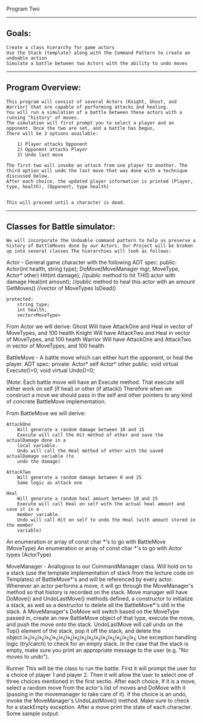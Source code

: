 Program Two

-------------------------------------------------------------------------------------------
Goals:
-------------------------------------------------------------------------------------------

	Create a class hierarchy for game actors
	Use the Stack (template) along with the Command Pattern to create an undoable action
	Simulate a battle between two Actors with the ability to undo moves

-------------------------------------------------------------------------------------------
Program Overview:
-------------------------------------------------------------------------------------------

	This program will consist of several Actors (Knight, Ghost, and Warrior) that are capable of performing attacks and healing. 
	You will run a simulation of a battle between these actors with a running "history" of moves. 
	The simulation will first prompt you to select a player and an opponent. Once the two are set, and a battle has begun,
	There will be 3 options available: 

		1) Player attacks Opponent
		2) Opponent attacks Player
		3) Undo last move

	The first two will invoke an attack from one player to another. The third option will undo the last move that was done with a technique discussed below. 
	After each choice, the updated player information is printed (Player, type, health), (Opponent, type health)
	

	This will proceed until a character is dead. 

-------------------------------------------------------------------------------------------
Classes for Battle simulator:
-------------------------------------------------------------------------------------------
	We will incorporate the Undoable command pattern to help us preserve a history of BattleMoves done by our Actors. Our Project will be broken up into several classes The hierarchies will look as follows:

Actor - General game character with the following ADT spec:
	public:
		Actor(int health, string type); 
		DoMove(MoveManager mgr, MoveType, Actor* other)
		Hit(int damage);	//public method to hit THIS actor with damage
		Heal(int amount);	//public method to heal this actor with an amount
		GetMoves()	//vector of MoveTypes
		IsDead()

	protected:
		string type;
		int health;
		vector<MoveType> 

From Actor we will derive:
	Ghost
		Will have AttackOne and Heal in vector of MoveTypes, and 100 health
	Knight
		Will have AttackTwo and Heal in vector of MoveTypes, and 100 health
	Warrior
		Will have AttackOne and AttackTwo in vector of MoveTypes, and 100 health
		

BattleMove - A battle move which can either hurt the opponent, or heal the player. ADT spec:
	private:
		Actor* self
		Actor* other
	public:	
		void virtual Execute()=0;
		void virtual Undo()=0;

(Note: Each battle move will have an Execute method. That execute will either work on self (if heal) or other (if attack)) Therefore when we construct a move
we should pass in the self and other pointers to any kind of concrete BattleMove implementation.
	
From BattleMove we will derive:

	AttackOne
		Will generate a random damage between 10 and 15
		Execute will call the Hit method of other and save the actualDamage done in a 			
		local variable. 
		Undo will call the Heal method of other with the saved actualDamage variable (to 		
		undo the damage)

	AttackTwo
		Will generate a random damage between 0 and 25
		Same logic as attack one
	
	Heal
		Will generate a random heal amount between 10 and 15
		Execute will call Heal on self with the actual heal amount and save it in a 			
		member variable.
		Undo will call Hit on self to undo the Heal (with amount stored in the member 			
		variable)	

An enumeration or array of const char *'s to go with BattleMove (MoveType)
An enumeration or array of const char *'s to go with Actor types (ActorType)

MoveManager - Analogous to our CommandManager class. Will hold on to a stack (use the template implementation of stack from the lecture code on Templates) of BattleMove*'s and will be referenced by every actor. Whenever an actor performs a move, it will go through the MoveManager's method so that history is recorded on the stack. 
Move manager will have DoMove() and UndoLastMove() methods defined, a constructor to initialize a stack, as well as a destructor to delete all the BattleMove*'s still in the stack. A MoveManager's DoMove will switch based on the MoveType passed in, create an new BattleMove object of that type, execute the move, and push the move onto the stack. UndoLastMove will call undo on the Top() element of the stack, pop it off the stack, and delete the object.ï»¿ï»¿ï»¿ï»¿ï»¿ï»¿ï»¿ï»¿ï»¿ï»¿ï»¿ï»¿ï»¿ï»¿ï»¿ï»¿ Use exception handling logic (try/catch) to check for an empty stack. In the case that the stack is empty, make sure you print an appropriate message to the user (e.g. "No moves to undo"). 

Runner
	This will be the class to run the battle. First it will prompt the user for a choice of player 1 and player 2. Then it will allow the user to select one of three choices mentioned in the first sectio. After each choice, If it is a move, select a random move from the actor's list of moves and DoMove with it (passing in the movemanager to take care of it). If the choice is an undo, invoke the MoveManager's UndoLastMove() method. Make sure to check for a stackEmpty exception. After a move print the state of each character. Some sample output: 